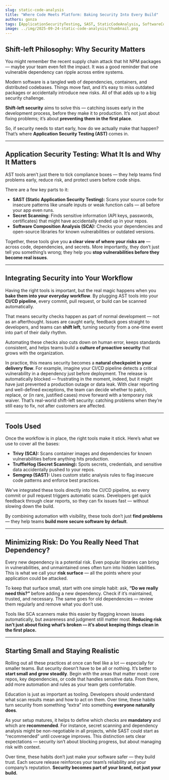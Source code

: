```yaml
---
slug: static-code-analysis
title: "Where Code Meets Platform: Baking Security Into Every Build"
authors: gonza
tags: [ApplicationSecurityTesting, SAST, StaticCodeAnalysis, SoftwareCompositionAnalysis, DependencyAnalysis, SecretDetection, VulnerabilityScanner]
image: ../img/2025-09-24-static-code-analysis/thumbnail.png
---
```

 
## Shift-left Philosophy: Why Security Matters
You might remember the recent supply chain attack that hit NPM packages — maybe your team even felt the impact. It was a good reminder that one vulnerable dependency can ripple across entire systems.

Modern software is a tangled web of dependencies, containers, and distributed codebases. Things move fast, and it’s easy to miss outdated packages or accidentally introduce new risks. All of that adds up to a big security challenge.

<!--truncate-->

**Shift-left security** aims to solve this — catching issues early in the development process, before they make it to production. It’s not just about fixing problems; it’s about **preventing them in the first place**.

So, if security needs to start early, how do we actually make that happen? That’s where **Application Security Testing (AST)** comes in.

---

## Application Security Testing: What It Is and Why It Matters
AST tools aren’t just there to tick compliance boxes — they help teams find problems early, reduce risk, and protect users before code ships.

There are a few key parts to it:  
- **SAST (Static Application Security Testing):** Scans your source code for insecure patterns like unsafe inputs or weak function calls — all before your app even runs.  
- **Secret Scanning:** Finds sensitive information (API keys, passwords, certificates) that might have accidentally ended up in your repos.  
- **Software Composition Analysis (SCA):** Checks your dependencies and open-source libraries for known vulnerabilities or outdated versions.

Together, these tools give you **a clear view of where your risks are** — across code, dependencies, and secrets. More importantly, they don’t just tell you something’s wrong; they help you **stop vulnerabilities before they become real issues**.

---

## Integrating Security into Your Workflow
Having the right tools is important, but the real magic happens when you **bake them into your everyday workflow**. By plugging AST tools into your **CI/CD pipeline**, every commit, pull request, or build can be scanned automatically.

That means security checks happen as part of normal development — not as an afterthought. Issues are caught early, feedback goes straight to developers, and teams can **shift left**, turning security from a one-time event into part of their daily rhythm.

Automating these checks also cuts down on human error, keeps standards consistent, and helps teams build a **culture of proactive security** that grows with the organization.

In practice, this means security becomes a **natural checkpoint in your delivery flow**. For example, imagine your CI/CD pipeline detects a critical vulnerability in a dependency just before deployment. The release is automatically blocked — frustrating in the moment, indeed, but it might have just prevented a production outage or data leak. With clear reporting and well-defined exceptions, the team can decide whether to patch, replace, or (in rare, justified cases) move forward with a temporary risk waiver. 
That’s real-world shift-left security: catching problems when they’re still easy to fix, not after customers are affected.

---

## Tools Used
Once the workflow is in place, the right tools make it stick. Here’s what we use to cover all the bases:  
- **Trivy (SCA):** Scans container images and dependencies for known vulnerabilities before anything hits production.  
- **TruffleHog (Secret Scanning):** Spots secrets, credentials, and sensitive data accidentally pushed to your repos.  
- **Semgrep (SAST):** Uses custom static analysis rules to flag insecure code patterns and enforce best practices.

We’ve integrated these tools directly into the CI/CD pipeline, so every commit or pull request triggers automatic scans. Developers get quick feedback through clear reports, so they can fix issues fast — without slowing down the build.

By combining automation with visibility, these tools don’t just **find problems** — they help teams **build more secure software by default**.

---

## Minimizing Risk: Do You Really Need That Dependency?
Every new dependency is a potential risk. Even popular libraries can bring in vulnerabilities, and unmaintained ones often turn into hidden liabilities. This is what we call your **risk surface** — all the points where your application could be attacked.

To keep that surface small, start with one simple habit: ask, **“Do we really need this?”** before adding a new dependency. Check if it’s maintained, trusted, and necessary. The same goes for old dependencies — review them regularly and remove what you don’t use.

Tools like SCA scanners make this easier by flagging known issues automatically, but awareness and judgment still matter most. **Reducing risk isn’t just about fixing what’s broken — it’s about keeping things clean in the first place.**

---

## Starting Small and Staying Realistic
Rolling out all these practices at once can feel like a lot — especially for smaller teams. But security doesn’t have to be all or nothing. It’s better to **start small and grow steadily**. Begin with the areas that matter most: core repos, key dependencies, or code that handles sensitive data. From there, add more automation and rules as your team gets comfortable.

Education is just as important as tooling. Developers should understand what scan results mean and how to act on them. Over time, these habits turn security from something “extra” into something **everyone naturally does**.

As your setup matures, it helps to define which checks are **mandatory** and which are **recommended**. For instance, secret scanning and dependency analysis might be non-negotiable in all projects, while SAST could start as “recommended” until coverage improves. This distinction sets clear expectations — security isn’t about blocking progress, but about managing risk with context.

Over time, these habits don’t just make your software safer — they build trust. Each secure release reinforces your team’s reliability and your company’s reputation. **Security becomes part of your brand, not just your build.**